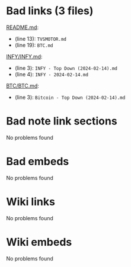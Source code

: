 # Bad links (3 files)
[README.md](README.md): 
- (line 13): `TVSMOTOR.md`
- (line 19): `BTC.md`


[INFY/INFY.md](INFY/INFY.md): 
- (line 3): `INFY - Top Down (2024-02-14).md`
- (line 4): `INFY - 2024-02-14.md`


[BTC/BTC.md](BTC/BTC.md): 
- (line 3): `Bitcoin - Top Down (2024-02-14).md`




# Bad note link sections
No problems found



# Bad embeds 
No problems found

# Wiki links 
No problems found



# Wiki embeds 
No problems found

